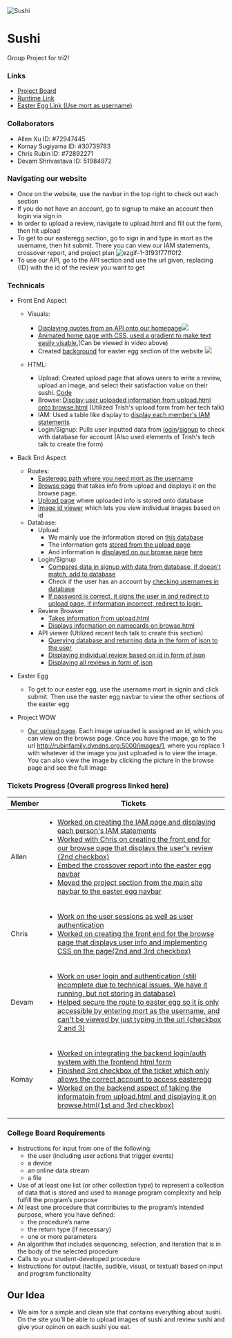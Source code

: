 ![Sushi](https://cdn.discordapp.com/attachments/784178874303905792/812833268171800596/unknown.png)
# Sushi
Group Project for tri2!
### Links
- [Project Board](https://github.com/zenxha/sushi/projects/4)
- [Runtime Link](http://rubinfamily.dyndns.org:5000/)
- [Easter Egg Link (Use mort as username)](http://rubinfamily.dyndns.org:5000/upload)

### Collaborators
- Allen Xu ID: #72947445
- Komay Sugiyama ID: #30739783
- Chris Rubin ID: #72892271
- Devam Shrivastava ID: 51984972

### Navigating our website
- Once on the website, use the navbar in the top right to check out each section
- If you do not have an account, go to signup to make an account then login via sign in
- In order to upload a review, navigate to upload.html and fill out the form, then hit upload
- To get to our easteregg section, go to sign in and type in mort as the username, then hit submit. There you can view our IAM statements, crossover report, and project plan ![ezgif-1-3f93f77ff0f2](https://user-images.githubusercontent.com/72947445/110531068-f90e9480-80cf-11eb-9d69-fcc691d8c900.gif)
- To use our API, go to the API section and use the url given, replacing {ID} with the id of the review you want to get

### Technicals

- Front End Aspect
  - Visuals: 
    - [Displaying quotes from an API onto our homepage](https://github.com/zenxha/sushi/blob/cd2b15bcf0891ea65179d5313b9b589c463e3676/views.py#L31-L38)![](https://user-images.githubusercontent.com/72947445/110418753-eef78200-804c-11eb-8514-9a8a3fa2577a.gif)
    - [Animated home page with CSS, used a gradient to make text easily visable.](https://github.com/zenxha/sushi/blob/d7b689743ea916ab470de41c06ed3d0e4fa7c28f/templates/homesite/base2.html#L38-L163)(Can be viewed in video above)
    - Created [background](https://github.com/zenxha/sushi/blob/8330192e9146bac29500ffc3948b079e174d306b/templates/easteregg/base.html#L29-L34) for easter egg section of the website ![](https://user-images.githubusercontent.com/72947445/110418664-d2f3e080-804c-11eb-9fa1-32645d2bcb5d.gif)
 
  - HTML:
    - Upload: Created upload page that allows users to write a review, upload an image, and select their satisfaction value on their sushi. [Code](https://github.com/zenxha/sushi/blob/6c1feeb6993cf5d9f5edc72b877c0142d69d025a/templates/homesite/loginv2.html#L152-L174)
    - Browse: [Display user uploaded information from upload.html onto browse.html](https://github.com/zenxha/sushi/blob/6c1feeb6993cf5d9f5edc72b877c0142d69d025a/templates/homesite/browse.html#L7-L26) (Utilized Trish's upload form from her tech talk)
    - IAM: Used a table like display to [display each member's IAM statements](https://github.com/zenxha/sushi/blob/8330192e9146bac29500ffc3948b079e174d306b/templates/easteregg/IAM.html#L11-L73)
    - Login/Signup: Pulls user inputted data from [login](https://github.com/zenxha/sushi/blob/main/templates/homesite/login.html#L170-L177)/[signup](https://github.com/zenxha/sushi/blob/9a807f64d1a07963446ea947469ef677274a1975/templates/homesite/signup.html#L171-L179) to check with database for account (Also used elements of Trish's tech talk to create the form)

- Back End Aspect
  - Routes: 
    - [Easteregg path where you need mort as the username](https://github.com/zenxha/sushi/blob/358412ff2e6057e202f4d1b2e697487fca2fd6a9/views.py#L63-L71)
    - [Browse page](https://github.com/zenxha/sushi/blob/358412ff2e6057e202f4d1b2e697487fca2fd6a9/views.py#L47-L60) that takes info from upload and displays it on the browse page.
    - [Upload page](https://github.com/zenxha/sushi/blob/cec8ccd2c7b006b800a97b0e1d6f891c45f91d9d/views.py#L80-L100) where uploaded info is stored onto database
    - [Image id viewer](https://github.com/zenxha/sushi/blob/cec8ccd2c7b006b800a97b0e1d6f891c45f91d9d/views.py#L102-L108) which lets you view individual images based on id
  - Database:
    - Upload 
      - We mainly use the information stored on [this database](https://github.com/zenxha/sushi/blob/fa37260ea37930cff19fd023076c2a3ee56d5a4f/model.py#L5-L11)
      - The information gets [stored from the upload page](https://github.com/zenxha/sushi/blob/36fed625125b4679d7682e593dbc592bade06ace/views.py#L62-L82)
      - And information is [displayed on our browse page](https://github.com/zenxha/sushi/blob/36fed625125b4679d7682e593dbc592bade06ace/views.py#L47-L60) [here](https://github.com/zenxha/sushi/blob/36fed625125b4679d7682e593dbc592bade06ace/templates/homesite/browse.html#L14-L18)
    - Login/Signup 
      - [Compares data in signup with data from database, if doesn't match, add to database](https://github.com/zenxha/sushi/blob/main/views.py#L144-L157)
      - Check if the user has an account by [checking usernames in database](https://github.com/zenxha/sushi/blob/main/views.py#L116-L119)
      - [If password is correct, it signs the user in and redirect to upload page, if information incorrect, redirect to login.](https://github.com/zenxha/sushi/blob/main/views.py#L123-L128)
    - Review Browser
      - [Takes information from upload.html](https://github.com/zenxha/sushi/blob/main/views.py#L144-L157)
      - [Displays information on namecards on browse.html](https://github.com/zenxha/sushi/blob/2407689b21067ee1637b7f3c858f0db6245f6bff/templates/homesite/browse.html#L6-L18)
    - API viewer (Utilized recent tech talk to create this section)
      - [Querying database and returning data in the form of json to the user](https://github.com/zenxha/sushi/blob/52e9f3dadf6abfe50e7c9d476518afee48cf1a66/views.py#L172-L174)
      - [Displaying individual review based on id in form of json](https://github.com/zenxha/sushi/blob/52e9f3dadf6abfe50e7c9d476518afee48cf1a66/views.py#L176-L185)
      - [Displaying all reviews in form of json](https://github.com/zenxha/sushi/blob/52e9f3dadf6abfe50e7c9d476518afee48cf1a66/views.py#L190-L206)
- Easter Egg 
  - To get to our easter egg, use the username mort in signin and click submit. Then use the easter egg navbar to view the other sections of the easter egg
- Project WOW
  - [Our upload page](http://rubinfamily.dyndns.org:5000/upload). Each image uploaded is assigned an id, which you can view on the browse page. Once you have the image, go to the url http://rubinfamily.dyndns.org:5000/images/1, where you replace 1 with whatever id the image you just uploaded is to view the image. You can also view the image by clicking the picture in the browse page and see the full image


### Tickets Progress (Overall progress linked [here](https://github.com/zenxha/sushi/projects/4#column-12624141))

|Member|Tickets|
| --- | --- |
|Allen|<ul><li>[Worked on creating the IAM page and displaying each person's IAM statements](https://github.com/zenxha/sushi/projects/4#card-54281293)</li><li>[Worked with Chris on creating the front end for our browse page that displays the user's review (2nd checkbox)](https://github.com/zenxha/sushi/projects/4#card-55146571)</li><li>[Embed the crossover report into the easter egg navbar](https://github.com/zenxha/sushi/projects/4#card-55314605)</li><li>[Moved the project section from the main site navbar to the easter egg navbar](https://github.com/zenxha/sushi/projects/4#card-55314635)</li><ul>|
|Chris|<ul><li>[Work on the user sessions as well as user authentication](https://github.com/zenxha/sushi/projects/4#card-53703118)</li><li>[Worked on creating the front end for the browse page that displays user info and implementing CSS on the page(2nd and 3rd checkbox)](https://github.com/zenxha/sushi/projects/4#card-55146571)</li><ul>|
|Devam|<ul><li>[Work on user login and authentication (still incomplete due to technical issues. We have it running, but not storing in database)](https://github.com/zenxha/sushi/projects/4#card-53785877)</li><li>[Helped secure the route to easter egg so it is only accessible by entering mort as the username, and can't be viewed by just typing in the url (checkbox 2 and 3)](https://github.com/zenxha/sushi/projects/4#card-53782464)|
|Komay|<ul><li>[Worked on integrating the backend login/auth system with the frontend html form](https://github.com/zenxha/sushi/projects/4#card-54354857)</li><li>[Finished 3rd checkbox of the ticket which only allows the correct account to access easteregg](https://github.com/zenxha/sushi/projects/4#card-53782464)</li><li>[Worked on the backend aspect of taking the informatoin from upload.html and displaying it on browse.html(1st and 3rd checkbox)](https://github.com/zenxha/sushi/projects/4#card-55146571)</li><ul>|


### College Board Requirements
- Instructions for input from one of the following:
  - the user (including user actions that trigger events)
  - a device
  - an online data stream
  - a file
- Use of at least one list (or other collection type) to represent a collection of
data that is stored and used to manage program complexity and help fulfill
the program’s purpose
- At least one procedure that contributes to the program’s intended purpose,
where you have defined:
  - the procedure’s name
  - the return type (if necessary)
  - one or more parameters
- An algorithm that includes sequencing, selection, and iteration that is in the
body of the selected procedure
- Calls to your student-developed procedure
- Instructions for output (tactile, audible, visual, or textual) based on input and
program functionality

## Our Idea
- We aim for a simple and clean site that contains everything about sushi. On the site you’ll be able to upload images of sushi and review sushi and give your opinon on each sushi you eat.

